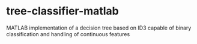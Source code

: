 # tree-classifier-matlab
MATLAB implementation of a decision tree based on ID3 capable of binary classification and handling of continuous features
